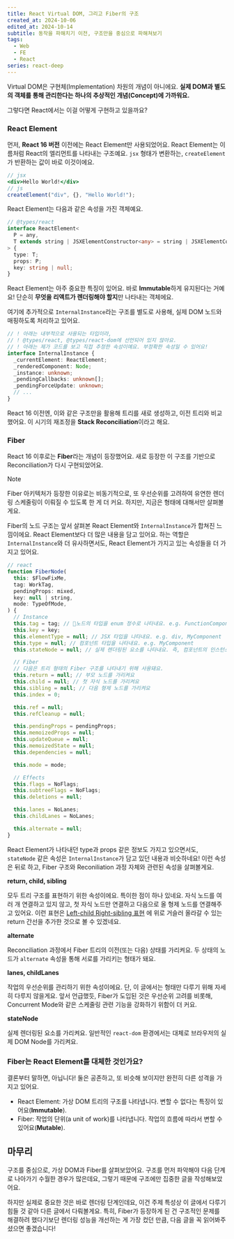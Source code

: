 ```yaml
---
title: React Virtual DOM, 그리고 Fiber의 구조
created_at: 2024-10-06
edited_at: 2024-10-14
subtitle: 동작을 파해치기 이전, 구조만을 중심으로 파해쳐보기
tags:
  - Web
  - FE
  - React
series: react-deep
---
```

Virtual DOM은 구현체(Implementation) 차원의 개념이 아니에요. **실제 DOM과 별도의 객체를 통해 관리한다는 하나의 추상적인 개념(Concept)에 가까워요.**

그렇다면 React에서는 이걸 어떻게 구현하고 있을까요?

### React Element

먼저, **React 16 버전** 이전에는 React Element만 사용되었어요. React Element는 이름처럼 React의 엘리먼트를 나타내는 구조예요. `jsx` 형태가 변환하는, `createElement`가 반환하는 값이 바로 이것이에요.

```jsx
// jsx
<div>Hello World!</div>
// js
createElement("div", {}, "Hello World!");
```

React Element는 다음과 같은 속성을 가진 객체예요.

```ts
// @types/react
interface ReactElement<
  P = any,
  T extends string | JSXElementConstructor<any> = string | JSXElementConstructor<any>,
> {
  type: T;
  props: P;
  key: string | null;
}
```

React Element는 아주 중요한 특징이 있어요. 바로 **Immutable**하게 유지된다는 거예요! 단순히 **무엇을 리액트가 렌더링해야 할지**만 나타내는 객체에요.

여기에 추가적으로 `InternalInstance`라는 구조를 별도로 사용해, 실제 DOM 노드와 매핑하도록 처리하고 있어요.

```ts
// ! 아래는 내부적으로 사용되는 타입이라,
// ! @types/react, @types/react-dom에 선언되어 있지 않아요.
// ! 아래는 제가 코드를 보고 직접 추정한 속성이예요. 부정확한 속성일 수 있어요!
interface InternalInstance {
  _currentElement: ReactElement;
  _renderedComponent: Node;
  _instance: unknown;
  _pendingCallbacks: unknown[];
  _pendingForceUpdate: unknown;
  // ...
}
```

React 16 이전엔, 이와 같은 구조만을 활용해 트리를 새로 생성하고, 이전 트리와 비교했어요. 이 시기의 재조정을 **Stack Reconciliation**이라고 해요.

### Fiber

React 16 이후로는 **Fiber**라는 개념이 등장했어요. 새로 등장한 이 구조를 기반으로 Reconciliation가 다시 구현되었어요.

> [!note]
> Fiber 아키텍처가 등장한 이유로는 비동기적으로, 또 우선순위를 고려하여 유연한 렌더링 스케줄링이 이뤄질 수 있도록 한 게 더 커요. 하지만, 지금은 형태에 대해서만 살펴볼게요.
> 

Fiber의 노드 구조는 앞서 살펴본 React Element와 `InternalInstance`가 합쳐진 느낌이에요. React Element보다 더 많은 내용을 담고 있어요. 하는 역할은 `InternalInstance`와 더 유사하면서도, React Element가 가지고 있는 속성들을 더 가지고 있어요.

```js
// react
function FiberNode(
  this: $FlowFixMe,
  tag: WorkTag,
  pendingProps: mixed,
  key: null | string,
  mode: TypeOfMode,
) {
  // Instance
  this.tag = tag; // 노드의 타입을 enum 정수로 나타내요. e.g. FunctionComponent, HostComponent
  this.key = key;
  this.elementType = null; // JSX 타입을 나타내요. e.g. div, MyComponent
  this.type = null; // 컴포넌트 타입을 나타내요. e.g. MyComponent
  this.stateNode = null; // 실제 렌더링된 요소를 나타내요. 즉, 컴포넌트의 인스턴스 또는 DOM 노드를 가리켜요.

  // Fiber
  // 다음은 트리 형태의 Fiber 구조를 나타내기 위해 사용돼요.
  this.return = null; // 부모 노드를 가리켜요
  this.child = null; // 첫 자식 노드를 가리켜요
  this.sibling = null; // 다음 형제 노드를 가리켜요
  this.index = 0;

  this.ref = null;
  this.refCleanup = null;

  this.pendingProps = pendingProps;
  this.memoizedProps = null;
  this.updateQueue = null;
  this.memoizedState = null;
  this.dependencies = null;

  this.mode = mode;

  // Effects
  this.flags = NoFlags;
  this.subtreeFlags = NoFlags;
  this.deletions = null;

  this.lanes = NoLanes;
  this.childLanes = NoLanes;

  this.alternate = null;
}
```

React Element가 나타내던 type과 props 같은 정보도 가지고 있으면서도, `stateNode` 같은 속성은 `InternalInstance`가 담고 있던 내용과 비슷하네요! 이런 속성은 뒤로 하고, Fiber 구조와 Reconiliation 과정 자체와 관련된 속성을 살펴볼게요.

**return, child, sibling**

모두 트리 구조를 표현하기 위한 속성이에요. 특이한 점이 하나 있네요. 자식 노드를 여러 개 연결하고 있지 않고, 첫 자식 노드만 연결하고 다음으로 올 형제 노드를 연결해주고 있어요. 이런 표현은 [Left-child Right-sibling 표현](https://en.wikipedia.org/wiki/Left-child_right-sibling_binary_tree) 에 위로 거슬러 올라갈 수 있는 return 간선을 추가한 것으로 볼 수 있겠네요.

**alternate**

Reconciliation 과정에서 Fiber 트리의 이전(또는 다음) 상태를 가리켜요. 두 상태의 노드가 `alternate` 속성을 통해 서로를 가리키는 형태가 돼요.

**lanes, childLanes**

작업의 우선순위를 관리하기 위한 속성이에요. 단, 이 글에서는 형태만 다루기 위해 자세히 다루지 않을게요. 앞서 언급했듯, Fiber가 도입된 것은 우선순위 고려를 비롯해, Concurrent Mode와 같은 스케줄링 관련 기능을 강화하기 위함이 더 커요.

**stateNode**

실제 렌더링된 요소를 가리켜요. 일반적인 `react-dom` 환경에서는 대체로 브라우저의 실제 DOM Node를 가리켜요.

### Fiber는 React Element를 대체한 것인가요?

결론부터 말하면, 아닙니다! 둘은 공존하고, 또 비슷해 보이지만 완전히 다른 성격을 가지고 있어요.

- React Element: 가상 DOM 트리의 구조를 나타냅니다. 변할 수 없다는 특징이 있어요(**Immutable**).
- Fiber: 작업의 단위(a unit of work)를 나타냅니다. 작업의 흐름에 따라서 변할 수 있어요(**Mutable**).

## 마무리

구조를 중심으로, 가상 DOM과 Fiber를 살펴보았어요. 구조를 먼저 파악해야 다음 단계로 나아가기 수월한 경우가 많은데요, 그렇기 때문에 구조에만 집중한 글을 작성해보았어요.

하지만 실제로 중요한 것은 바로 렌더링 단계인데요, 이건 주제 특성상 이 글에서 다루기 힘들 것 같아 다른 글에서 다뤄볼게요. 특히, Fiber가 등장하게 된 건 구조적인 문제를 해결하려 했다기보단 렌더링 성능을 개선하는 게 가장 컸던 만큼, 다음 글을 꼭 읽어봐주셨으면 좋겠습니다!




